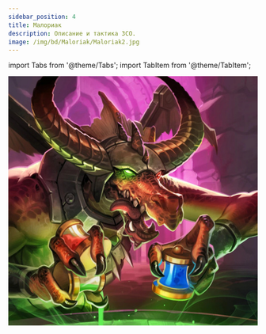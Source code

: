 ```yaml
---
sidebar_position: 4
title: Малориак
description: Описание и тактика ЗСО.
image: /img/bd/Maloriak/Maloriak2.jpg
---
```


import Tabs from '@theme/Tabs';
import TabItem from '@theme/TabItem';

<div className="text--center">

![Maloriak](/img/bd/Maloriak/Maloriak2.jpg)

</div>